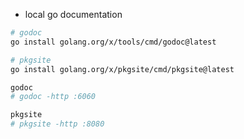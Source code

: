 * local go documentation

```bash
# godoc
go install golang.org/x/tools/cmd/godoc@latest

# pkgsite
go install golang.org/x/pkgsite/cmd/pkgsite@latest

godoc
# godoc -http :6060

pkgsite
# pkgsite -http :8080
```
